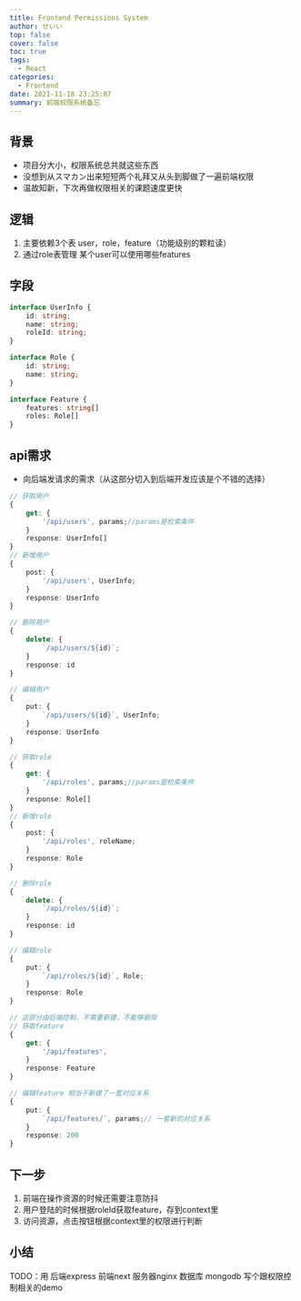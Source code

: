 ```yaml
---
title: Frontend Permissions System
author: せいい
top: false
cover: false
toc: true
tags:
  - React
categories:
  - Frontend
date: 2021-11-18 23:25:07
summary: 前端权限系统备忘
---
```


## 背景
* 项目分大小，权限系统总共就这些东西
* 没想到从スマカン出来短短两个礼拜又从头到脚做了一遍前端权限
* 温故知新，下次再做权限相关的课题速度更快

## 逻辑
1. 主要依赖3个表 user，role，feature（功能级别的颗粒读）
2. 通过role表管理 某个user可以使用哪些features

## 字段
```typescript
interface UserInfo {
    id: string;
    name: string;
    roleId: string;
} 

interface Role {
    id: string;
    name: string;
} 

interface Feature {
    features: string[]
    roles: Role[]
}

```

## api需求
* 向后端发请求的需求（从这部分切入到后端开发应该是个不错的选择）

```typescript
// 获取用户
{
    get: {
        '/api/users', params;//params是检索条件
    }
    response: UserInfo[]
}
// 新增用户
{
    post: {
        '/api/users', UserInfo;
    }
    response: UserInfo
}

// 删除用户
{
    delete: {
        `/api/users/${id}`;
    }
    response: id
}

// 编辑用户
{
    put: {
        `/api/users/${id}`, UserInfo;
    }
    response: UserInfo
}

// 获取role
{
    get: {
        '/api/roles', params;//params是检索条件
    }
    response: Role[]
}
// 新增role
{
    post: {
        '/api/roles', roleName;
    }
    response: Role
}

// 删除role
{
    delete: {
        `/api/roles/${id}`;
    }
    response: id
}

// 编辑role
{
    put: {
        `/api/roles/${id}`, Role;
    }
    response: Role
}

// 这部分由后端控制，不需要新建，不能够删除
// 获取feature
{
    get: {
        '/api/features', 
    }
    response: Feature
}

// 编辑feature 相当于新建了一套对应关系
{
    put: {
        `/api/features/`, params;// 一套新的对应关系
    }
    response: 200
}

```

## 下一步
1. 前端在操作资源的时候还需要注意防抖
2. 用户登陆的时候根据roleId获取feature，存到context里
3. 访问资源，点击按钮根据context里的权限进行判断

## 小结
TODO：用 后端express 前端next 服务器nginx 数据库 mongodb 写个跟权限控制相关的demo
